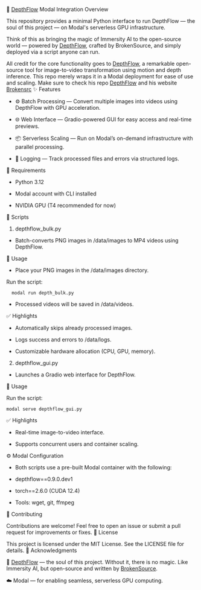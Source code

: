 🌌 [DepthFlow](https://github.com/BrokenSource/DepthFlow) Modal Integration
Overview

This repository provides a minimal Python interface to run DepthFlow — the soul of this project — on Modal's serverless GPU infrastructure.

Think of this as bringing the magic of Immersity AI to the open-source world — powered by [DepthFlow](https://github.com/BrokenSource/DepthFlow), crafted by BrokenSource, and simply deployed via a script anyone can run.

All credit for the core functionality goes to [DepthFlow](https://github.com/BrokenSource/DepthFlow), a remarkable open-source tool for image-to-video transformation using motion and depth inference. This repo merely wraps it in a Modal deployment for ease of use and scaling.
Make sure to check his repo [DepthFlow](https://github.com/BrokenSource/DepthFlow) and his website [Brokensrc](https://brokensrc.dev/)
✨ Features

- ⚙️ Batch Processing — Convert multiple images into videos using DepthFlow with GPU acceleration.

- 🌐 Web Interface — Gradio-powered GUI for easy access and real-time previews.

- 📦 Serverless Scaling — Run on Modal’s on-demand infrastructure with parallel processing.

- 📁 Logging — Track processed files and errors via structured logs.


🔧 Requirements

- Python 3.12

- Modal account with CLI installed

- NVIDIA GPU (T4 recommended for now)

📜 Scripts
1. depthflow_bulk.py

- Batch-converts PNG images in /data/images to MP4 videos using DepthFlow.

🔹 Usage

- Place your PNG images in the /data/images directory.

Run the script:

      modal run depth_bulk.py

- Processed videos will be saved in /data/videos.

✅ Highlights

- Automatically skips already processed images.

- Logs success and errors to /data/logs.

- Customizable hardware allocation (CPU, GPU, memory).

2. depthflow_gui.py

- Launches a Gradio web interface for DepthFlow.

🔹 Usage

Run the script:

    modal serve depthflow_gui.py

✅ Highlights

- Real-time image-to-video interface.

- Supports concurrent users and container scaling.

⚙️ Modal Configuration

- Both scripts use a pre-built Modal container with the following:

- depthflow==0.9.0.dev1

- torch==2.6.0 (CUDA 12.4)

- Tools: wget, git, ffmpeg

🤝 Contributing

Contributions are welcome! Feel free to open an issue or submit a pull request for improvements or fixes.
📜 License

This project is licensed under the MIT License. See the LICENSE file for details.
🙏 Acknowledgments

🎥 [DepthFlow](https://github.com/BrokenSource/DepthFlow) — the soul of this project. Without it, there is no magic. Like Immersity AI, but open-source and written by [BrokenSource](https://github.com/BrokenSource).


☁️ Modal — for enabling seamless, serverless GPU computing.
